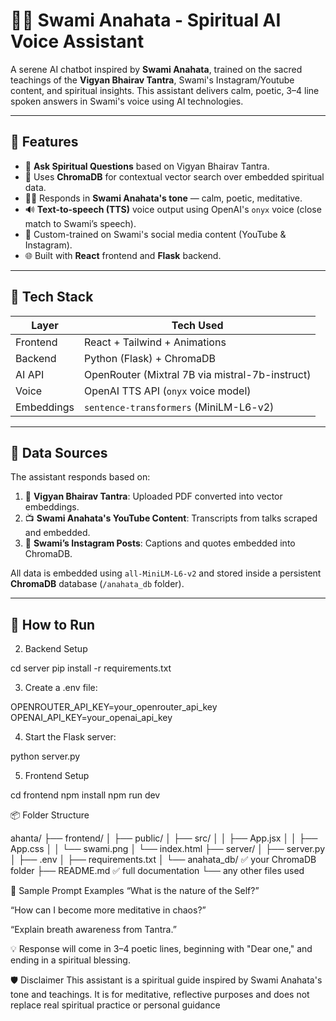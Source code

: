 # 🧘‍♂️ Swami Anahata - Spiritual AI Voice Assistant

A serene AI chatbot inspired by **Swami Anahata**, trained on the sacred teachings of the **Vigyan Bhairav Tantra**, Swami's Instagram/Youtube content, and spiritual insights. This assistant delivers calm, poetic, 3–4 line spoken answers in Swami's voice using AI technologies.

---

## 🌟 Features

- 💬 **Ask Spiritual Questions** based on Vigyan Bhairav Tantra.
- 🧠 Uses **ChromaDB** for contextual vector search over embedded spiritual data.
- 🧘‍♂️ Responds in **Swami Anahata's tone** — calm, poetic, meditative.
- 🔊 **Text-to-speech (TTS)** voice output using OpenAI's `onyx` voice (close match to Swami’s speech).
- 🎤 Custom-trained on Swami's social media content (YouTube & Instagram).
- 🌐 Built with **React** frontend and **Flask** backend.

---

## 🧱 Tech Stack

| Layer        | Tech Used                                   |
|--------------|---------------------------------------------|
| Frontend     | React + Tailwind + Animations               |
| Backend      | Python (Flask) + ChromaDB                   |
| AI API       | OpenRouter (Mixtral 7B via mistral-7b-instruct) |
| Voice        | OpenAI TTS API (`onyx` voice model)         |
| Embeddings   | `sentence-transformers` (MiniLM-L6-v2)       |

---

## 📁 Data Sources

The assistant responds based on:

1. 📜 **Vigyan Bhairav Tantra**: Uploaded PDF converted into vector embeddings.
2. 📺 **Swami Anahata's YouTube Content**: Transcripts from talks scraped and embedded.
3. 📸 **Swami’s Instagram Posts**: Captions and quotes embedded into ChromaDB.

All data is embedded using `all-MiniLM-L6-v2` and stored inside a persistent **ChromaDB** database (`/anahata_db` folder).

---

## 🚀 How to Run

2. Backend Setup

cd server
pip install -r requirements.txt

3. Create a .env file:

OPENROUTER_API_KEY=your_openrouter_api_key
OPENAI_API_KEY=your_openai_api_key

4. Start the Flask server:

python server.py

5. Frontend Setup

cd frontend
npm install
npm run dev

📦 Folder Structure

ahanta/
├── frontend/
│   ├── public/
│   ├── src/
│   │   ├── App.jsx
│   │   ├── App.css
│   │   └── swami.png
│   └── index.html
├── server/
│   ├── server.py
│   ├── .env
│   ├── requirements.txt
│   └── anahata_db/       ✅ your ChromaDB folder
├── README.md             ✅ full documentation
└── any other files used


🧘 Sample Prompt Examples
“What is the nature of the Self?”

“How can I become more meditative in chaos?”

“Explain breath awareness from Tantra.”

💡 Response will come in 3–4 poetic lines, beginning with "Dear one," and ending in a spiritual blessing.

🛡️ Disclaimer
This assistant is a spiritual guide inspired by Swami Anahata's tone and teachings. It is for meditative, reflective purposes and does not replace real spiritual practice or personal guidance

